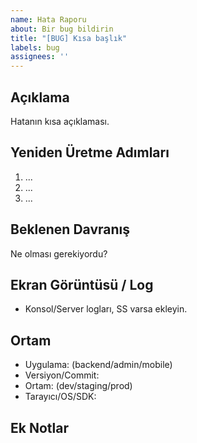 ```yaml
---
name: Hata Raporu
about: Bir bug bildirin
title: "[BUG] Kısa başlık"
labels: bug
assignees: ''
---
```


## Açıklama
Hatanın kısa açıklaması.

## Yeniden Üretme Adımları
1. ...
2. ...
3. ...

## Beklenen Davranış
Ne olması gerekiyordu?

## Ekran Görüntüsü / Log
- Konsol/Server logları, SS varsa ekleyin.

## Ortam
- Uygulama: (backend/admin/mobile)
- Versiyon/Commit: 
- Ortam: (dev/staging/prod)
- Tarayıcı/OS/SDK:

## Ek Notlar
